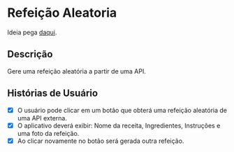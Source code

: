 # Refeição Aleatoria
Ideia pega [daqui](https://github.com/florinpop17/app-ideas).

## Descrição
Gere uma refeição aleatória a partir de uma API.

## Histórias de Usuário
 - [x] O usuário pode clicar em um botão que obterá uma refeição aleatória de uma API externa.
 - [x] O aplicativo deverá exibir: Nome da receita, Ingredientes, Instruções e uma foto da refeição.
 - [x] Ao clicar novamente no botão será gerada outra refeição.
